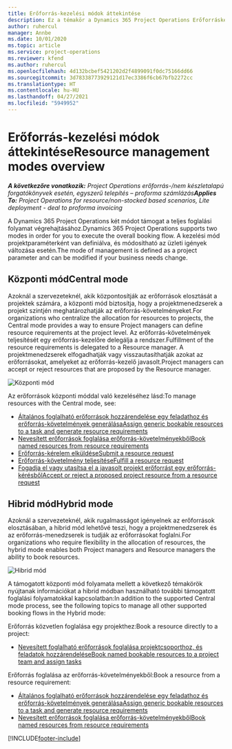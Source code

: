 ```yaml
---
title: Erőforrás-kezelési módok áttekintése
description: Ez a témakör a Dynamics 365 Project Operations Erőforráskezelés funkciójáról nyújt információkat.
author: ruhercul
manager: Annbe
ms.date: 10/01/2020
ms.topic: article
ms.service: project-operations
ms.reviewer: kfend
ms.author: ruhercul
ms.openlocfilehash: 4d132bcbef5421202d2f4899091f0dc75166dd66
ms.sourcegitcommit: 3d78338773929121d17ec3386f6cb67bfb2272cc
ms.translationtype: HT
ms.contentlocale: hu-HU
ms.lasthandoff: 04/27/2021
ms.locfileid: "5949952"
---
```

# <a name="resource-management-modes-overview"></a><span data-ttu-id="cd914-103">Erőforrás-kezelési módok áttekintése</span><span class="sxs-lookup"><span data-stu-id="cd914-103">Resource management modes overview</span></span>

<span data-ttu-id="cd914-104">_**A következőre vonatkozik:** Project Operations erőforrás-/nem készletalapú forgatókönyvek esetén, egyszerű telepítés – proforma számlázás_</span><span class="sxs-lookup"><span data-stu-id="cd914-104">_**Applies To:** Project Operations for resource/non-stocked based scenarios, Lite deployment - deal to proforma invoicing_</span></span>


<span data-ttu-id="cd914-105">A Dynamics 365 Project Operations két módot támogat a teljes foglalási folyamat végrehajtásához.</span><span class="sxs-lookup"><span data-stu-id="cd914-105">Dynamics 365 Project Operations supports two modes in order for you to execute the overall booking flow.</span></span> <span data-ttu-id="cd914-106">A kezelési mód projektparaméterként van definiálva, és módosítható az üzleti igények változása esetén.</span><span class="sxs-lookup"><span data-stu-id="cd914-106">The mode of management is defined as a project parameter and can be modified if your business needs change.</span></span>    

## <a name="central-mode"></a><span data-ttu-id="cd914-107">Központi mód</span><span class="sxs-lookup"><span data-stu-id="cd914-107">Central mode</span></span>
<span data-ttu-id="cd914-108">Azoknál a szervezeteknél, akik központosítják az erőforrások elosztását a projektek számára, a központi mód biztosítja, hogy a projektmenedzserek a projekt szintjén meghatározhatják az erőforrás-követelményeket.</span><span class="sxs-lookup"><span data-stu-id="cd914-108">For organizations who centralize the allocation for resources to projects, the Central mode provides a way to ensure Project managers can define resource requirements at the project level.</span></span> <span data-ttu-id="cd914-109">Az erőforrás-követelmények teljesítését egy erőforrás-kezelőre delegálja a rendszer.</span><span class="sxs-lookup"><span data-stu-id="cd914-109">Fulfillment of the resource requirements is delegated to a Resource manager.</span></span> <span data-ttu-id="cd914-110">A projektmenedzserek elfogadhatják vagy visszautasíthatják azokat az erőforrásokat, amelyeket az erőforrás-kezelő javasolt.</span><span class="sxs-lookup"><span data-stu-id="cd914-110">Project managers can accept or reject resources that are proposed by the Resource manager.</span></span>

![Központi mód](./media/resource-management-central.png)

<span data-ttu-id="cd914-112">Az erőforrások központi móddal való kezeléséhez lásd:</span><span class="sxs-lookup"><span data-stu-id="cd914-112">To manage resources with the Central mode, see:</span></span>

- [<span data-ttu-id="cd914-113">Általános foglalható erőforrások hozzárendelése egy feladathoz és erőforrás-követelmények generálása</span><span class="sxs-lookup"><span data-stu-id="cd914-113">Assign generic bookable resources to a task and generate resource requirements</span></span>](/dynamics365/project-service/assign-generic-bookable-resource)
- [<span data-ttu-id="cd914-114">Nevesített erőforrások foglalása erőforrás-követelményekből</span><span class="sxs-lookup"><span data-stu-id="cd914-114">Book named resources from resource requirements</span></span>](/dynamics365/project-service/book-named-resource)
- [<span data-ttu-id="cd914-115">Erőforrás-kérelem elküldése</span><span class="sxs-lookup"><span data-stu-id="cd914-115">Submit a resource request</span></span>](/dynamics365/project-service/submit-resource-request)
- [<span data-ttu-id="cd914-116">Erőforrás-követelmény teljesítése</span><span class="sxs-lookup"><span data-stu-id="cd914-116">Fulfill a resource request</span></span>](/dynamics365/project-service/resource-management-fulfill-requests)
- [<span data-ttu-id="cd914-117">Fogadja el vagy utasítsa el a javasolt projekt erőforrást egy erőforrás-kérésből</span><span class="sxs-lookup"><span data-stu-id="cd914-117">Accept or reject a proposed project resource from a resource request</span></span>](/dynamics365/project-service/accept-reject-proposed-resource)

## <a name="hybrid-mode"></a><span data-ttu-id="cd914-118">Hibrid mód</span><span class="sxs-lookup"><span data-stu-id="cd914-118">Hybrid mode</span></span>
<span data-ttu-id="cd914-119">Azoknál a szervezeteknél, akik rugalmasságot igényelnek az erőforrások elosztásában, a hibrid mód lehetővé teszi, hogy a projektmenedzserek és az erőforrás-menedzserek is tudják az erőforrásokat foglalni.</span><span class="sxs-lookup"><span data-stu-id="cd914-119">For organizations who require flexibility in the allocation of resources, the hybrid mode enables both Project managers and Resource managers the ability to book resources.</span></span>

![Hibrid mód](./media/resource-management-hybrid.png)

<span data-ttu-id="cd914-121">A támogatott központi mód folyamata mellett a következő témakörök nyújtanak információkat a hibrid módban használható további támogatott foglalási folyamatokkal kapcsolatban:</span><span class="sxs-lookup"><span data-stu-id="cd914-121">In addition to the supported Central mode process, see the following topics to manage all other supported booking flows in the Hybrid mode:</span></span>

<span data-ttu-id="cd914-122">Erőforrás közvetlen foglalása egy projekthez:</span><span class="sxs-lookup"><span data-stu-id="cd914-122">Book a resource directly to a project:</span></span>
- [<span data-ttu-id="cd914-123">Nevesített foglalható erőforrások foglalása projektcsoporthoz, és feladatok hozzárendelése</span><span class="sxs-lookup"><span data-stu-id="cd914-123">Book named bookable resources to a project team and assign tasks</span></span>](/dynamics365/project-service/assign-named-bookable-resource)

<span data-ttu-id="cd914-124">Erőforrás foglalása az erőforrás-követelményekből:</span><span class="sxs-lookup"><span data-stu-id="cd914-124">Book a resource from a resource requirement:</span></span>
- [<span data-ttu-id="cd914-125">Általános foglalható erőforrások hozzárendelése egy feladathoz és erőforrás-követelmények generálása</span><span class="sxs-lookup"><span data-stu-id="cd914-125">Assign generic bookable resources to a task and generate resource requirements</span></span>](/dynamics365/project-service/assign-generic-bookable-resource)
- [<span data-ttu-id="cd914-126">Nevesített erőforrások foglalása erőforrás-követelményekből</span><span class="sxs-lookup"><span data-stu-id="cd914-126">Book named resources from resource requirements</span></span>](/dynamics365/project-service/book-named-resource)


[!INCLUDE[footer-include](../includes/footer-banner.md)]